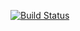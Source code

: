 [![Build Status](https://travis-ci.org/kkhuong/PEARC17-Poster-Abstract.svg?branch=master)](https://travis-ci.org/kkhuong/PEARC17-Poster-Abstract)

